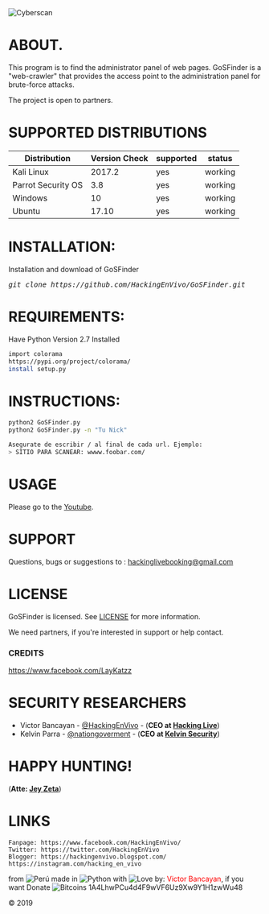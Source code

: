 <img src="https://i.imgur.com/P6PvZzh.png" title="Cyberscan">

# ABOUT.
This program is to find the administrator panel of web pages. GoSFinder is a "web-crawler" that provides the access point to the administration panel for brute-force attacks.

The project is open to partners.

# SUPPORTED DISTRIBUTIONS
|Distribution | Version Check | supported | status |
----------|-------|------|-------|
|Kali Linux|2017.2 | yes | working   |
|Parrot Security OS|3.8 |yes | working   |
|Windows|10 |yes | working   |
|Ubuntu|17.10 |yes | working   |

# INSTALLATION:
Installation and download of GoSFinder
<pre><i><n>git clone https://github.com/HackingEnVivo/GoSFinder.git
</pre></i></n>

# REQUIREMENTS:
Have Python Version 2.7 Installed
```sh
import colorama
https://pypi.org/project/colorama/
install setup.py
```

# INSTRUCTIONS:
```sh
python2 GoSFinder.py
python2 GoSFinder.py -n "Tu Nick"

Asegurate de escribir / al final de cada url. Ejemplo:
> SITIO PARA SCANEAR: wwww.foobar.com/

```

# USAGE
Please go to the [Youtube](https://www.youtube.com/HackingLive).

# SUPPORT
Questions, bugs or suggestions to : hackinglivebooking@gmail.com

# LICENSE
GoSFinder is licensed. 
See [LICENSE](https://github.com/HackingEnVivo/GoSFinder/blob/master/LICENSE) for more information.

We need partners, if you're interested in support or help contact.

### CREDITS

https://www.facebook.com/LayKatzz 

# SECURITY RESEARCHERS

* Victor Bancayan - [@HackingEnVivo](https://twitter.com/HackingEnVivo) - (**CEO at [Hacking Live](https://www.facebook.com/VictorBancayanPE/)**) 
* Kelvin Parra - [@nationgoverment](https://twitter.com/nationgoverment) - (**CEO at [Kelvin Security](http://ksecureteam.com/)**)

# HAPPY HUNTING!
(**Atte: [Jey Zeta](https://www.facebook.com/JeyZet4/)**)

# LINKS
```
Fanpage: https://www.facebook.com/HackingEnVivo/
Twitter: https://twitter.com/HackingEnVivo
Blogger: https://hackingenvivo.blogspot.com/
https://instagram.com/hacking_en_vivo
```
from <img src="https://i.imgur.com/ngJCbSI.png" title="Perú"> made in <img src="https://developer.ibm.com/predictiveanalytics/wp-content/uploads/sites/48/2015/04/python-icon.png" title="Python"> with <img src="http://cdn0.bodas.com.mx/img/smileys/smiley_heart.png" title="Love"> by: <font color="red">Victor Bancayan</font>, if you want Donate <img src="http://www.wbtcb.com/frontend/webroot/gfx/bitcoin-ico.gif" title="Bitcoins"> 1A4LhwPCu4d4F9wVF6Uz9Xw9Y1H1zwWu48

© 2019

